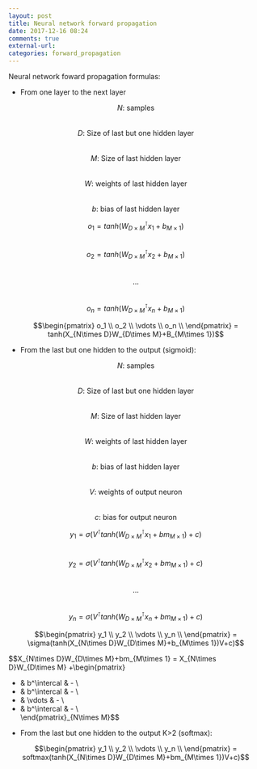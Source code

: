 ```yaml
---
layout: post
title: Neural network forward propagation
date: 2017-12-16 08:24
comments: true
external-url:
categories: forward_propagation
---
```


Neural network foward propagation formulas:

* From one layer to the next layer

$$N\text {: samples}$$  
$$D\text {: Size of last but one hidden layer}$$  
$$M\text {: Size of last hidden layer}$$  
$$W\text {: weights of last hidden layer}$$  
$$b\text {: bias of last hidden layer}$$  


$$o_1 = tanh(W_{D\times M}^\intercal x_1+b_{M\times 1})$$  
$$o_2 = tanh(W_{D\times M}^\intercal x_2+b_{M\times 1})$$  
$$...$$  
$$o_n = tanh(W_{D\times M}^\intercal x_n+b_{M\times 1})$$  

$$\begin{pmatrix}
 o_1  \\
 o_2 \\
 \vdots  \\
 o_n \\   
 \end{pmatrix} = tanh(X_{N\times D}W_{D\times M}+B_{M\times 1})$$  

* From the last but one hidden to the output (sigmoid):

$$N\text {: samples}$$  
$$D\text {: Size of last but one hidden layer}$$  
$$M\text {: Size of last hidden layer}$$  
$$W\text {: weights of last hidden layer}$$  
$$b\text {: bias of last hidden layer}$$  
$$V\text {: weights of output neuron}$$  
$$c\text {: bias for output neuron}$$  

$$y_1 = \sigma(V^\intercal tanh(W_{D\times M}^\intercal x_1+bm_{M\times 1})+c)$$  
$$y_2 = \sigma(V^\intercal tanh(W_{D\times M}^\intercal x_2+bm_{M\times 1})+c)$$  
$$...$$  
$$y_n = \sigma(V^\intercal tanh(W_{D\times M}^\intercal x_n+bm_{M\times 1})+c)$$  

$$\begin{pmatrix}
 y_1  \\
 y_2 \\
 \vdots  \\
 y_n \\   
 \end{pmatrix} = \sigma(tanh(X_{N\times D}W_{D\times M}+b_{M\times 1})V+c)$$

 $$X_{N\times D}W_{D\times M}+bm_{M\times 1} = X_{N\times D}W_{D\times M} +\begin{pmatrix}
 - & b^\intercal & - \\
 - & b^\intercal & - \\
- &  \vdots  & - \\
 - & b^\intercal & - \\   
 \end{pmatrix}_{N\times M}$$

* From the last but one hidden to the output K>2 (softmax):

$$\begin{pmatrix}
 y_1  \\
 y_2 \\
 \vdots  \\
 y_n \\   
 \end{pmatrix} = softmax(tanh(X_{N\times D}W_{D\times M}+bm_{M\times 1})V+c)$$

